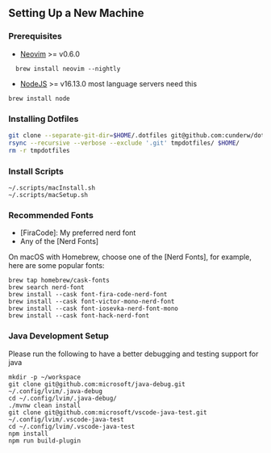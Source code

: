 ## Setting Up a New Machine

### Prerequisites

- [Neovim](neovim-install) >= v0.6.0

```shell
  brew install neovim --nightly
```

- [NodeJS](nodejs-install) >= v16.13.0
  most language servers need this

```shell
brew install node
```

### Installing Dotfiles
``` bash
git clone --separate-git-dir=$HOME/.dotfiles git@github.com:cunderw/dotfiles.git tmpdotfiles
rsync --recursive --verbose --exclude '.git' tmpdotfiles/ $HOME/
rm -r tmpdotfiles
```

### Install Scripts
```
~/.scripts/macInstall.sh
~/.scripts/macSetup.sh
```

### Recommended Fonts

- [FiraCode]: My preferred nerd font
- Any of the [Nerd Fonts]

On macOS with Homebrew, choose one of the [Nerd Fonts],
for example, here are some popular fonts:

```shell
brew tap homebrew/cask-fonts
brew search nerd-font
brew install --cask font-fira-code-nerd-font
brew install --cask font-victor-mono-nerd-font
brew install --cask font-iosevka-nerd-font-mono
brew install --cask font-hack-nerd-font
```

### Java Development Setup

Please run the following to have a better debugging and testing support for java

```
mkdir -p ~/workspace
git clone git@github.com:microsoft/java-debug.git ~/.config/lvim/.java-debug
cd ~/.config/lvim/.java-debug/
./mvnw clean install
git clone git@github.com:microsoft/vscode-java-test.git ~/.config/lvim/.vscode-java-test
cd ~/.config/lvim/.vscode-java-test
npm install
npm run build-plugin
```
